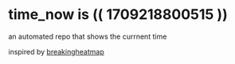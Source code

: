 # time_now is (( 1709218800515 ))

an automated repo that shows the currnent time

inspired by [breakingheatmap](https://github.com/breakingheatmap/breakingheatmap)